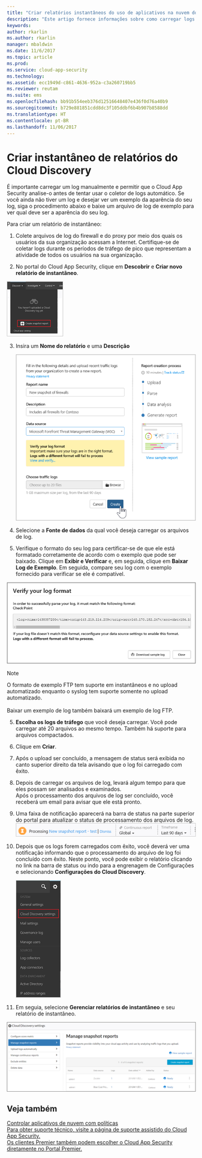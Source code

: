 ```yaml
---
title: "Criar relatórios instantâneos do uso de aplicativos na nuvem do Cloud Discovery | Microsoft Docs"
description: "Este artigo fornece informações sobre como carregar logs manualmente para criar um relatório de instantâneo de seus aplicativos do Cloud Discovery."
keywords: 
author: rkarlin
ms.author: rkarlin
manager: mbaldwin
ms.date: 11/6/2017
ms.topic: article
ms.prod: 
ms.service: cloud-app-security
ms.technology: 
ms.assetid: ecc1949d-c861-4636-952a-c3a260719bb5
ms.reviewer: reutam
ms.suite: ems
ms.openlocfilehash: bb91b554eeb376d12516648407e436f0d76a40b9
ms.sourcegitcommit: b729e881851cdd8dc3f105ddbf6b4b907b8588dd
ms.translationtype: HT
ms.contentlocale: pt-BR
ms.lasthandoff: 11/06/2017
---
```

# <a name="create-snapshot-cloud-discovery-reports"></a>Criar instantâneo de relatórios do Cloud Discovery
É importante carregar um log manualmente e permitir que o Cloud App Security analise-o antes de tentar usar o coletor de logs automático.
Se você ainda não tiver um log e desejar ver um exemplo da aparência do seu log, siga o procedimento abaixo e baixe um arquivo de log de exemplo para ver qual deve ser a aparência do seu log.


Para criar um relatório de instantâneo:
  
1.  Colete arquivos de log do firewall e do proxy por meio dos quais os usuários da sua organização acessam a Internet. Certifique-se de coletar logs durante os períodos de tráfego de pico que representam a atividade de todos os usuários na sua organização.  
  
2.  No portal do Cloud App Security, clique em **Descobrir** e **Criar novo relatório de instantâneo**.  
  
   ![Criar novo relatório de instantâneo](./media/create-new-snapshot-report.png)
     
3.  Insira um **Nome do relatório** e uma **Descrição**
  
     ![Novo relatório de instantâneo](./media/new-snapshot-report.png) 

4.  Selecione a **Fonte de dados** da qual você deseja carregar os arquivos de log.  
  
5. Verifique o formato do seu log para certificar-se de que ele está formatado corretamente de acordo com o exemplo que pode ser baixado. Clique em **Exibir e Verificar** e, em seguida, clique em **Baixar Log de Exemplo**. Em seguida, compare seu log com o exemplo fornecido para verificar se ele é compatível. 

 ![Verifique o formato do seu log](./media/cloud-discovery-snapshot-verify.png)  

  > [!NOTE]
  > O formato de exemplo FTP tem suporte em instantâneos e no upload automatizado enquanto o syslog tem suporte somente no upload automatizado.<br></br>
Baixar um exemplo de log também baixará um exemplo de log FTP.


5.  **Escolha os logs de tráfego** que você deseja carregar. Você pode carregar até 20 arquivos ao mesmo tempo. Também há suporte para arquivos compactados.  
  
6.  Clique em **Criar**.  

7.  Após o upload ser concluído, a mensagem de status será exibida no canto superior direito da tela avisando que o log foi carregado com êxito.  
  
8.  Depois de carregar os arquivos de log, levará algum tempo para que eles possam ser analisados e examinados.  
Após o processamento dos arquivos de log ser concluído, você receberá um email para avisar que ele está pronto. 
  
9. Uma faixa de notificação aparecerá na barra de status na parte superior do portal para atualizar o status de processamento dos arquivos de log.  
![barra de menus do arquivo de log de processamento](./media/processing-log-file-menu-bar.png) 
   
10. Depois que os logs forem carregados com êxito, você deverá ver uma notificação informando que o processamento do arquivo de log foi concluído com êxito. Neste ponto, você pode exibir o relatório clicando no link na barra de status ou indo para a engrenagem de Configurações e selecionando **Configurações do Cloud Discovery**.   
  
     ![Guia Configurações de descoberta](./media/discovery-settings-tab.png)
11. Em seguia, selecione **Gerenciar relatórios de instantâneo** e seu relatório de instantâneo.
 
![gerenciamento de relatório de instantâneo](./media/snapshot-report-managment.png)

  
      
## <a name="see-also"></a>Veja também  
[Controlar aplicativos de nuvem com políticas](control-cloud-apps-with-policies.md)   
[Para obter suporte técnico, visite a página de suporte assistido do Cloud App Security.](http://support.microsoft.com/oas/default.aspx?prid=16031)   
[Os clientes Premier também podem escolher o Cloud App Security diretamente no Portal Premier.](https://premier.microsoft.com/)  
    
      
  